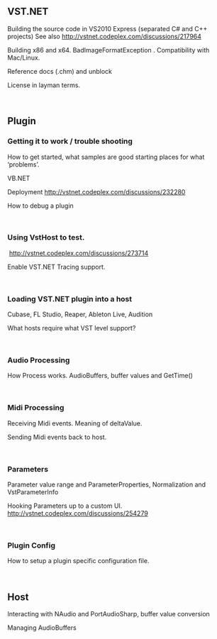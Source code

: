 <div class="wikidoc">
<h2>VST.NET</h2>
<p>Building the source code in VS2010 Express (separated C# and C&#43;&#43; projects) See also
<a href="http://vstnet.codeplex.com/discussions/217964">http://vstnet.codeplex.com/discussions/217964</a></p>
<p>Building x86 and x64. BadImageFormatException . Compatibility with Mac/Linux.</p>
<p>Reference docs (.chm) and unblock</p>
<p>License in layman terms.</p>
<p>&#160;</p>
<h2>Plugin</h2>
<h3>Getting it to work / trouble shooting</h3>
<p>How to get started, what samples are good starting places for what ‘problems’.</p>
<p>VB.NET</p>
<p>Deployment <a title="http://vstnet.codeplex.com/discussions/232280" href="http://vstnet.codeplex.com/discussions/232280">
http://vstnet.codeplex.com/discussions/232280</a></p>
<p>How to debug a plugin</p>
<p>&#160;</p>
<h3>Using VstHost to test.</h3>
<p>&#160;<a href="http://vstnet.codeplex.com/discussions/273714">http://vstnet.codeplex.com/discussions/273714</a></p>
<p>Enable VST.NET Tracing support.</p>
<p>&#160;</p>
<h3>Loading VST.NET plugin into a host </h3>
<p>Cubase, FL Studio, Reaper, Ableton Live, Audition</p>
<p>What hosts require what VST level support?</p>
<p>&#160;</p>
<h3>Audio Processing</h3>
<p>How Process works. AudioBuffers, buffer values and GetTime()</p>
<p>&#160;</p>
<h3>Midi Processing</h3>
<p>Receiving Midi events. Meaning of deltaValue.</p>
<p>Sending Midi events back to host.</p>
<p>&#160;</p>
<h3>Parameters</h3>
<p>Parameter value range and ParameterProperties, Normalization and VstParameterInfo</p>
<p>Hooking Parameters up to a custom UI. <a title="http://vstnet.codeplex.com/discussions/254279" href="http://vstnet.codeplex.com/discussions/254279">
http://vstnet.codeplex.com/discussions/254279</a></p>
<p>&#160;</p>
<h3>Plugin Config</h3>
<p>How to setup a plugin specific configuration file.</p>
<p>&#160;</p>
<h2>Host</h2>
<p>Interacting with NAudio and PortAudioSharp, buffer value conversion</p>
<p>Managing AudioBuffers</p>
</div><div class="ClearBoth"></div>